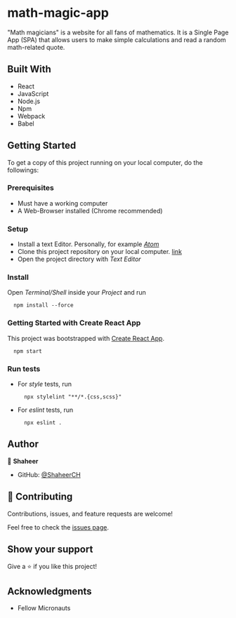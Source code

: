 # math-magic-app

"Math magicians" is a website for all fans of mathematics. It is a Single Page App (SPA) that allows users to make simple calculations and read a random math-related quote.

## Built With

- React
- JavaScript
- Node.js
- Npm
- Webpack
- Babel

## Getting Started

To get a copy of this project running on your local computer, do the followings:

### Prerequisites

- Must have a working computer
- A Web-Browser installed (Chrome recommended)

### Setup

- Install a text Editor. Personally, for example [_Atom_](https://atom.io/)
- Clone this project repository on your local computer. [link](https://github.com/petushka1/Leaderboard.git)
- Open the project directory with _Text Editor_

### Install

Open _Terminal/Shell_ inside your _Project_ and run

```
  npm install --force
```

### Getting Started with Create React App

This project was bootstrapped with [Create React App](https://github.com/facebook/create-react-app).

```
  npm start
```

### Run tests

- For _style_ tests, run
  ```
    npx stylelint "**/*.{css,scss}"
  ```
- For _eslint_ tests, run
  ```
    npx eslint .
  ```

## Author

👤 **Shaheer**

- GitHub: [@ShaheerCH](https://github.com/ShaheerCH)

## 🤝 Contributing

Contributions, issues, and feature requests are welcome!

Feel free to check the [issues page](../../issues/).

## Show your support

Give a ⭐️ if you like this project!

## Acknowledgments

- Fellow Micronauts
